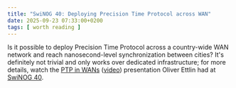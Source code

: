 ```yaml
---
title: "SwiNOG 40: Deploying Precision Time Protocol across WAN"
date: 2025-09-23 07:33:00+0200
tags: [ worth reading ]
---
```

Is it possible to deploy Precision Time Protocol across a country-wide WAN network and reach nanosecond-level synchronization between cities? It's definitely not trivial and only works over dedicated infrastructure; for more details, watch the [PTP in WANs](https://www.swinog.ch/wp-content/uploads/2025/06/Oliver-Ettlin-Simplexity-PTP-in-WANs.pdf) ([video](https://youtu.be/k2AjtuVluGo)) presentation Oliver Ettlin had at [SwiNOG 40](/2025/06/swinog/).